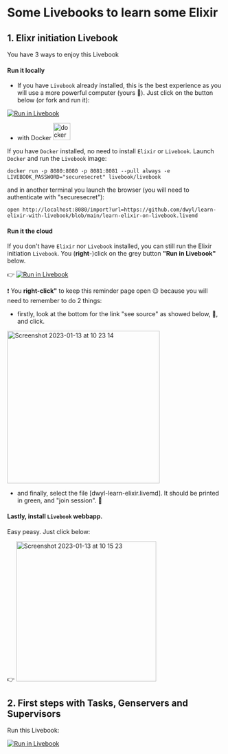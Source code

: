 # Some Livebooks to learn some Elixir


## 1. Elixr initiation Livebook

You have 3 ways to enjoy this Livebook

#### Run it locally

- If you have `Livebook` already installed, this is the best experience as you will use a more powerful computer (yours 🥳). Just click on the button below (or fork and run it):

[![Run in Livebook](https://livebook.dev/badge/v1/blue.svg)](https://livebook.dev/run?url=https%3A%2F%2Fgithub.com%2Fdwyl%2Flearn-elixir-with-livebook%2Fblob%2Fmain%2Flearn-elixir-on-livebook.livemd)

- with Docker <img src="https://user-images.githubusercontent.com/6793008/216023769-d2693462-1864-4204-b7cf-67378fce6d49.png" with="30" height="40" alt="docker"/>


If you have `Docker` installed, no need to install `Elixir` or `Livebook`. Launch `Docker` and run the `Livebook` image:

```
docker run -p 8080:8080 -p 8081:8081 --pull always -e LIVEBOOK_PASSWORD="securesecret" livebook/livebook
```

and in another terminal you launch the browser (you will need to authenticate with "securesecret"):

```
open http://localhost:8080/import?url=https://github.com/dwyl/learn-elixir-with-livebook/blob/main/learn-elixir-on-livebook.livemd
```


#### Run it the cloud

If you don't have `Elixir` nor `Livebook` installed, you can still run the Elixir initiation `Livebook`. You (**right**-)click on the grey button **"Run in Livebook"** below. 

👉 [![Run in Livebook](https://livebook.dev/badge/v1/gray.svg)](https://livebook.dev/run?url=https%3A%2F%2Fdwyl-learn-elixir.fly.dev%2F)

:heavy_exclamation_mark: You **right-click"** to keep this reminder page open 😉 because you will need to remember to do 2 things:
  -  firstly, look at the bottom for the link "see source" as showed below, 🤔, and click.

<img width="355" alt="Screenshot 2023-01-13 at 10 23 14" src="https://user-images.githubusercontent.com/6793008/212285838-96ff4672-e36a-4a89-8efa-dee53a32a405.png">

  -  and finally, select the file [dwyl-learn-elixir.livemd]. It should be printed in green, and "join session". 🤗
   

#### Lastly, install `Livebook` webbapp.

Easy peasy. Just click below:

👉  [<img width="326" alt="Screenshot 2023-01-13 at 10 15 23" src="https://user-images.githubusercontent.com/6793008/212283403-116dbf5c-eea4-4c16-88df-b9aba86e209a.png">](https://livebook.dev/)


## 2. First steps with Tasks, Genservers and Supervisors

Run this Livebook:

[![Run in Livebook](https://livebook.dev/badge/v1/blue.svg)](https://livebook.dev/run?url=https%3A%2F%2Fgithub.com%2Fdwyl%2Flearn-elixir-with-livebook%2Fblob%2Fmain%2Fabout-genservers.livemd)
